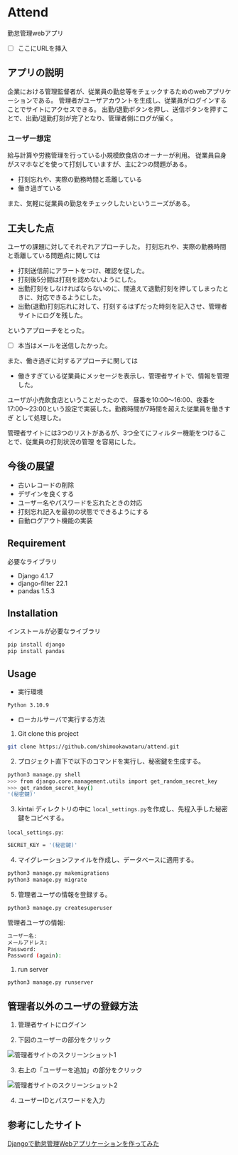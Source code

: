 # Attend

勤怠管理webアプリ

- [ ] ここにURLを挿入

## アプリの説明

企業における管理監督者が、従業員の勤怠等をチェックするためのwebアプリケーションである。
管理者がユーザアカウントを生成し、従業員がログインすることでサイトにアクセスできる。
出勤/退勤ボタンを押し、送信ボタンを押すことで、出勤/退勤打刻が完了となり、管理者側にログが届く。

### ユーザー想定

給与計算や労務管理を行っている小規模飲食店のオーナーが利用。
従業員自身がスマホなどを使って打刻していますが、主に2つの問題がある。

* 打刻忘れや、実際の勤務時間と乖離している
* 働き過ぎている

また、気軽に従業員の勤怠をチェックしたいというニーズがある。

## 工夫した点

ユーザの課題に対してそれぞれアプローチした。
打刻忘れや、実際の勤務時間と乖離している問題点に関しては

* 打刻送信前にアラートをつけ、確認を促した。
* 打刻後5分間は打刻を認めないようにした。
* 出勤打刻をしなければならないのに、間違えて退勤打刻を押してしまったときに、対応できるようにした。
* 出勤(退勤)打刻忘れに対して、打刻するはずだった時刻を記入させ、管理者サイトにログを残した。

というアプローチをとった。

- [ ] 本当はメールを送信したかった。

また、働き過ぎに対するアプローチに関しては

* 働きすぎている従業員にメッセージを表示し、管理者サイトで、情報を管理した。

ユーザが小売飲食店ということだったので、
昼番を10:00〜16:00、夜番を17:00〜23:00という設定で実装した。勤務時間が7時間を超えた従業員を働きすぎ
として処理した。

管理者サイトには3つのリストがあるが、3つ全てにフィルター機能をつけることで、従業員の打刻状況の管理
を容易にした。


## 今後の展望

* 古いレコードの削除
* デザインを良くする
* ユーザー名やパスワードを忘れたときの対応
* 打刻忘れ記入を最初の状態でできるようにする
* 自動ログアウト機能の実装


## Requirement

必要なライブラリ

* Django                   4.1.7
* django-filter            22.1
* pandas                   1.5.3

## Installation

インストールが必要なライブラリ

```bash
pip install django
pip install pandas
```

## Usage

* 実行環境
```
Python 3.10.9
```
* ローカルサーバで実行する方法

1. Git clone this project
```bash
git clone https://github.com/shimookawataru/attend.git
```

2. プロジェクト直下で以下のコマンドを実行し、秘密鍵を生成する。

```bash
python3 manage.py shell
>>> from django.core.management.utils import get_random_secret_key
>>> get_random_secret_key()
'(秘密鍵)'
```

3. kintai ディレクトリの中に `local_settings.py`を作成し、先程入手した秘密鍵をコピペする。

`local_settings.py`:
```bash
SECRET_KEY = '(秘密鍵)'
```

4. マイグレーションファイルを作成し、データベースに適用する。
```bash
python3 manage.py makemigrations
python3 manage.py migrate
```
5. 管理者ユーザの情報を登録する。
```bash
python3 manage.py createsuperuser
```
管理者ユーザの情報:
```bash
ユーザー名:
メールアドレス:
Password: 
Password (again): 
```

1. run server
```
python3 manage.py runserver
```

## 管理者以外のユーザの登録方法
1. 管理者サイトにログイン

2. 下図のユーザーの部分をクリック

![管理者サイトのスクリーンショット1](https://user-images.githubusercontent.com/84301337/226108785-beced5a8-3439-4d7e-82b7-a2ad8f172e26.png)

3. 右上の「ユーザーを追加」の部分をクリック

![管理者サイトのスクリーンショット2](https://user-images.githubusercontent.com/84301337/226108781-3123758d-2ba8-41d4-9de8-49964fff0fa5.png)

4. ユーザーIDとパスワードを入力


## 参考にしたサイト
[Djangoで勤怠管理Webアプリケーションを作ってみた](https://qiita.com/TARO7777/items/ed2865a5b492aad9dfb2)
